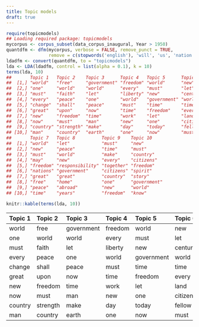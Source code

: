```yaml
---
title: Topic models
draft: true
---
```





```r
require(topicmodels)
## Loading required package: topicmodels
mycorpus <- corpus_subset(data_corpus_inaugural, Year > 1950)
quantdfm <- dfm(mycorpus, verbose = FALSE, remove_punct = TRUE,
                remove = c(stopwords('english'), 'will', 'us', 'nation', 'can', 'peopl*', 'americ*'))
ldadfm <- convert(quantdfm, to = "topicmodels")
lda <- LDA(ldadfm, control = list(alpha = 0.1), k = 10)
terms(lda, 10)
##       Topic 1   Topic 2    Topic 3      Topic 4   Topic 5      Topic 6   
##  [1,] "world"   "free"     "government" "freedom" "world"      "new"     
##  [2,] "one"     "world"    "world"      "every"   "must"       "let"     
##  [3,] "must"    "faith"    "let"        "liberty" "new"        "century" 
##  [4,] "every"   "peace"    "one"        "world"   "government" "world"   
##  [5,] "change"  "shall"    "peace"      "must"    "time"       "time"    
##  [6,] "great"   "upon"     "now"        "time"    "freedom"    "every"   
##  [7,] "new"     "freedom"  "time"       "work"    "let"        "land"    
##  [8,] "now"     "must"     "man"        "new"     "one"        "citizens"
##  [9,] "country" "strength" "make"       "day"     "today"      "fellow"  
## [10,] "man"     "country"  "earth"      "one"     "now"        "must"    
##       Topic 7   Topic 8          Topic 9    Topic 10    
##  [1,] "world"   "let"            "must"     "new"       
##  [2,] "new"     "peace"          "time"     "must"      
##  [3,] "must"    "world"          "make"     "country"   
##  [4,] "may"     "new"            "every"    "citizens"  
##  [5,] "freedom" "responsibility" "together" "freedom"   
##  [6,] "nations" "government"     "citizens" "spirit"    
##  [7,] "great"   "great"          "country"  "story"     
##  [8,] "free"    "home"           "one"      "government"
##  [9,] "peace"   "abroad"         "new"      "world"     
## [10,] "time"    "years"          "freedom"  "know"
```


```r
knitr::kable(terms(lda, 10))
```



|Topic 1 |Topic 2  |Topic 3    |Topic 4 |Topic 5    |Topic 6  |Topic 7 |Topic 8        |Topic 9  |Topic 10   |
|:-------|:--------|:----------|:-------|:----------|:--------|:-------|:--------------|:--------|:----------|
|world   |free     |government |freedom |world      |new      |world   |let            |must     |new        |
|one     |world    |world      |every   |must       |let      |new     |peace          |time     |must       |
|must    |faith    |let        |liberty |new        |century  |must    |world          |make     |country    |
|every   |peace    |one        |world   |government |world    |may     |new            |every    |citizens   |
|change  |shall    |peace      |must    |time       |time     |freedom |responsibility |together |freedom    |
|great   |upon     |now        |time    |freedom    |every    |nations |government     |citizens |spirit     |
|new     |freedom  |time       |work    |let        |land     |great   |great          |country  |story      |
|now     |must     |man        |new     |one        |citizens |free    |home           |one      |government |
|country |strength |make       |day     |today      |fellow   |peace   |abroad         |new      |world      |
|man     |country  |earth      |one     |now        |must     |time    |years          |freedom  |know       |
